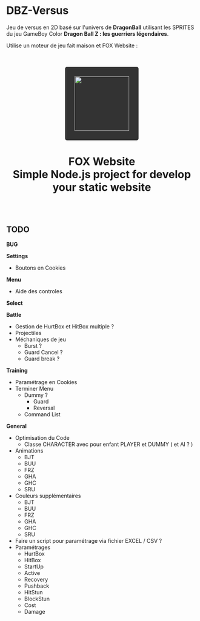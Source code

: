# DBZ-Versus

Jeu de versus en 2D basé sur l'univers de __DragonBall__ utilisant les SPRITES du jeu GameBoy Color __Dragon Ball Z : les guerriers légendaires__.

Utilise un moteur de jeu fait maison et FOX Website :

<br/>
<br/>
<div align="center">
    <a href="https://fox-website.netlify.app" target="_blank">
        <img style="background-color: #333; padding: 25px; border-radius: 5px;" height="144" width="144" src="https://fox-website.netlify.app/assets/favicons/android-chrome-144x144.png">
    </a>
</div>
<div align="center">
    <h1>
        FOX Website<br/>
        Simple Node.js project for develop<br/>
        your static website
    </h1>
</div>
<br/>
<br/>

## TODO
__BUG__

__Settings__
* Boutons en Cookies

__Menu__
* Aide des controles

__Select__

__Battle__
* Gestion de HurtBox et HitBox multiple ?
* Projectiles
* Méchaniques de jeu
    * Burst ?
    * Guard Cancel ?
    * Guard break ?

__Training__
* Paramétrage en Cookies
* Terminer Menu
    * Dummy ?
        * Guard
        * Reversal
    * Command List

__General__
* Optimisation du Code
    * Classe CHARACTER avec pour enfant PLAYER et DUMMY ( et AI ? )
* Animations
    * BJT
    * BUU
    * FRZ
    * GHA
    * GHC
    * SRU
* Couleurs supplémentaires
    * BJT
    * BUU
    * FRZ
    * GHA
    * GHC
    * SRU
* Faire un script pour paramétrage via fichier EXCEL / CSV ?
* Paramétrages
    * HurtBox
    * HitBox
    * StartUp
    * Active
    * Recovery
    * Pushback
    * HitStun
    * BlockStun
    * Cost
    * Damage